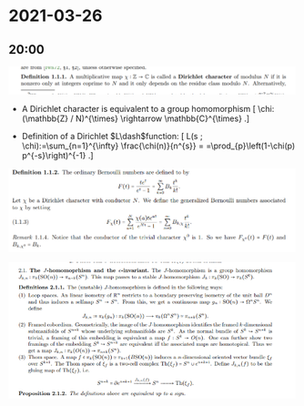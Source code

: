 # 2021-03-26

## 20:00

![image_2021-03-26-20-00-58](figures/image_2021-03-26-20-00-58.png)

- A Dirichlet character is equivalent to a group homomorphism
\[
\chi:(\mathbb{Z} / N)^{\times} \rightarrow \mathbb{C}^{\times}
.\]

- Definition of a Dirichlet $L\dash$function:
\[
L(s ; \chi):=\sum_{n=1}^{\infty} \frac{\chi(n)}{n^{s}}
=
=\prod_{p}\left(1-\chi(p) p^{-s}\right)^{-1}
.\]

![image_2021-03-26-20-03-27](figures/image_2021-03-26-20-03-27.png)

![The J homomorphism](figures/image_2021-03-26-20-04-44.png)
